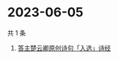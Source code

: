 # 2023-06-05

共 1 条

<!-- BEGIN -->
<!-- 最后更新时间 Mon Jun 05 2023 00:10:31 GMT+0800 (China Standard Time) -->

1. [答主楚云卿原创诗句「入选」诗经](https://www.zhihu.com/search?q=答主楚云卿原创诗句「入选」诗经)

<!-- END -->
